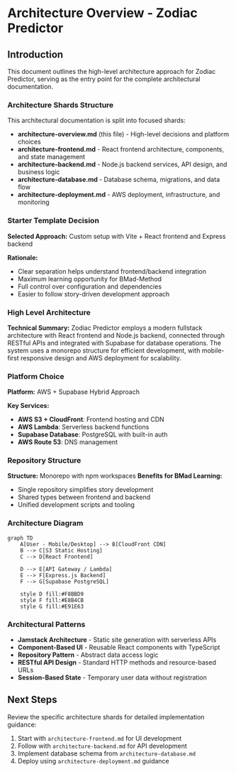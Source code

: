 # Architecture Overview - Zodiac Predictor

## Introduction

This document outlines the high-level architecture approach for Zodiac
Predictor, serving as the entry point for the complete architectural
documentation.

### Architecture Shards Structure

This architectural documentation is split into focused shards:

- **architecture-overview.md** (this file) - High-level decisions and platform
  choices
- **architecture-frontend.md** - React frontend architecture, components, and
  state management
- **architecture-backend.md** - Node.js backend services, API design, and
  business logic
- **architecture-database.md** - Database schema, migrations, and data flow
- **architecture-deployment.md** - AWS deployment, infrastructure, and
  monitoring

### Starter Template Decision

**Selected Approach:** Custom setup with Vite + React frontend and Express
backend

**Rationale:**

- Clear separation helps understand frontend/backend integration
- Maximum learning opportunity for BMad-Method
- Full control over configuration and dependencies
- Easier to follow story-driven development approach

### High Level Architecture

**Technical Summary:** Zodiac Predictor employs a modern fullstack architecture
with React frontend and Node.js backend, connected through RESTful APIs and
integrated with Supabase for database operations. The system uses a monorepo
structure for efficient development, with mobile-first responsive design and AWS
deployment for scalability.

### Platform Choice

**Platform:** AWS + Supabase Hybrid Approach

**Key Services:**

- **AWS S3 + CloudFront**: Frontend hosting and CDN
- **AWS Lambda**: Serverless backend functions
- **Supabase Database**: PostgreSQL with built-in auth
- **AWS Route 53**: DNS management

### Repository Structure

**Structure:** Monorepo with npm workspaces **Benefits for BMad Learning:**

- Single repository simplifies story development
- Shared types between frontend and backend
- Unified development scripts and tooling

### Architecture Diagram

```mermaid
graph TD
    A[User - Mobile/Desktop] --> B[CloudFront CDN]
    B --> C[S3 Static Hosting]
    C --> D[React Frontend]

    D --> E[API Gateway / Lambda]
    E --> F[Express.js Backend]
    F --> G[Supabase PostgreSQL]

    style D fill:#F8BBD9
    style F fill:#E8B4CB
    style G fill:#E91E63
```

### Architectural Patterns

- **Jamstack Architecture** - Static site generation with serverless APIs
- **Component-Based UI** - Reusable React components with TypeScript
- **Repository Pattern** - Abstract data access logic
- **RESTful API Design** - Standard HTTP methods and resource-based URLs
- **Session-Based State** - Temporary user data without registration

## Next Steps

Review the specific architecture shards for detailed implementation guidance:

1. Start with `architecture-frontend.md` for UI development
2. Follow with `architecture-backend.md` for API development
3. Implement database schema from `architecture-database.md`
4. Deploy using `architecture-deployment.md` guidance
